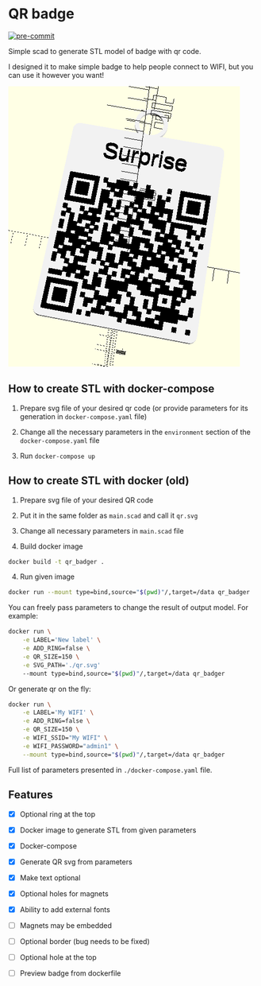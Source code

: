 # QR badge

[![pre-commit](https://img.shields.io/badge/pre--commit-enabled-brightgreen?logo=pre-commit&logoColor=white)](https://github.com/pre-commit/pre-commit)

Simple scad to generate STL model of badge with qr code.

I designed it to make simple badge to help people connect to WIFI, but you can use it however you want!

![example image](./img/surprise.png)

## How to create STL with docker-compose

1. Prepare svg file of your desired qr code (or provide parameters for its generation in ```docker-compose.yaml``` file)

2. Change all the necessary parameters in the ```environment``` section of the ```docker-compose.yaml``` file

3. Run ```docker-compose up```

## How to create STL with docker (old)

1. Prepare svg file of your desired QR code

2. Put it in the same folder as ```main.scad``` and call it ```qr.svg```

2. Change all necessary parameters in ```main.scad``` file

3. Build docker image

```bash
docker build -t qr_badger .
```

4. Run given image

```bash
docker run --mount type=bind,source="$(pwd)"/,target=/data qr_badger
```

You can freely pass parameters to change the result of output model. For example:

```bash
docker run \
    -e LABEL='New label' \
    -e ADD_RING=false \
    -e QR_SIZE=150 \
    -e SVG_PATH='./qr.svg'
    --mount type=bind,source="$(pwd)"/,target=/data qr_badger
```

Or generate qr on the fly:

```bash
docker run \
    -e LABEL='My WIFI' \
    -e ADD_RING=false \
    -e QR_SIZE=150 \
    -e WIFI_SSID="My WIFI" \
    -e WIFI_PASSWORD="admin1" \
    --mount type=bind,source="$(pwd)"/,target=/data qr_badger
```

Full list of parameters presented in ```./docker-compose.yaml``` file.

## Features

- [x] Optional ring at the top

- [x] Docker image to generate STL from given parameters

- [x] Docker-compose

- [x] Generate QR svg from parameters

- [x] Make text optional

- [x] Optional holes for magnets

- [x] Ability to add external fonts

- [ ] Magnets may be embedded

- [ ] Optional border (bug needs to be fixed)

- [ ] Optional hole at the top

- [ ] Preview badge from dockerfile
